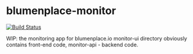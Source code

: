 blumenplace-monitor
===================
[![Build Status](https://travis-ci.org/zolkko/blumenplace-monitor.svg?branch=develop)](https://travis-ci.org/zolkko/blumenplace-monitor)

WIP: the monitoring app for blumenplace.io
monitor-ui directory obviously contains front-end code, monitor-api - backend code.

